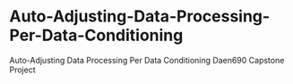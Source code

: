 # Auto-Adjusting-Data-Processing-Per-Data-Conditioning
Auto-Adjusting Data Processing Per Data Conditioning Daen690 Capstone Project
